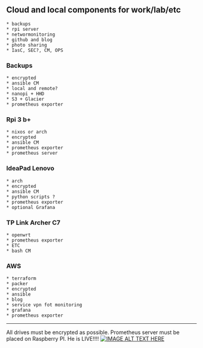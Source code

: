 ## Cloud and local components for work/lab/etc

    * backups
    * rpi server
    * networmonitoring
    * github and blog
    * photo sharing
    * IasC, SEC?, CM, OPS

### Backups

    * encrypted
    * ansible CM
    * local and remote?
    * nanopi + HHD
    * S3 + Glacier
    * prometheus exporter

### Rpi 3 b+

    * nixos or arch
    * encrypted
    * ansible CM
    * prometheus exporter
    * prometheus server

### IdeaPad Lenovo

    * arch
    * encrypted
    * ansible CM
    * python scripts ?
    * prometheus exporter
    * optional Grafana

### TP Link Archer C7

    * openwrt
    * prometheus exporter
    * ETC
    * bash CM

### AWS

    * terraform
    * packer
    * encrypted
    * ansible
    * blog
    * service vpn fot monitoring
    * grafana
    * prometheus exporter

___________

All drives must be encrypted as possible.
Prometheus server must be placed on Raspberry PI.
He is LIVE!!!!
[![IMAGE ALT TEXT HERE](https://images.app.goo.gl/zo8tHWppFW1LitV46)](https://photos.app.goo.gl/L8TDwDuh3dGLK6V56)
